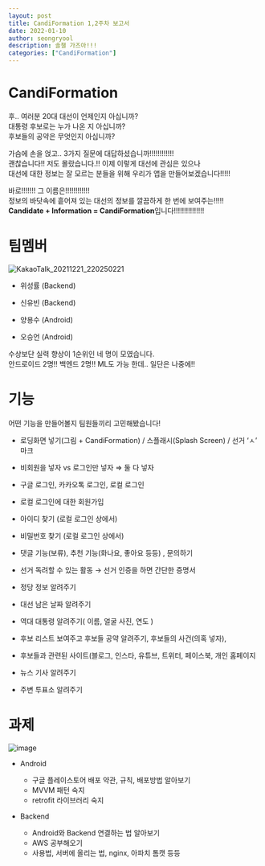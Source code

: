 ```yaml
---
layout: post
title: CandiFormation 1,2주차 보고서
date: 2022-01-10
author: seongryool
description: 솔챌 가즈아!!!
categories: ["CandiFormation"]
---
```


# CandiFormation

후.. 여러분 20대 대선이 언제인지 아십니까?  
대통령 후보로는 누가 나온 지 아십니까?  
후보들의 공약은 무엇인지 아십니까?

가슴에 손을 얹고.. 3가지 질문에 대답하셨습니까!!!!!!!!!!!!  
괜찮습니다!! 저도 몰랐습니다.!! 이제 이렇게 대선에 관심은 있으나  
대선에 대한 정보는 잘 모르는 분들을 위해 우리가 앱을 만들어보겠습니다!!!!!

바로!!!!!!! 그 이름은!!!!!!!!!!!!  
정보의 바닷속에 흩어져 있는 대선의 정보를 깔끔하게 한 번에 보여주는!!!!!  
**Candidate + Information = CandiFormation**입니다!!!!!!!!!!!!!!!

# 팀멤버

![KakaoTalk_20211221_220250221](https://user-images.githubusercontent.com/66999675/148633491-889a1d83-b9f5-499e-a114-acae8b829903.png)

- 위성률 (Backend)
- 신유빈 (Backend)

- 양용수 (Android)
- 오승언 (Android)

수상보단 실력 향상이 1순위인 네 명이 모였습니다.  
안드로이드 2명!! 백엔드 2명!! ML도 가능 한데.. 일단은 나중에!!

# 기능

어떤 기능을 만들어볼지 팀원들끼리 고민해봤습니다!

- 로딩화면 넣기(그림 + CandiFormation) / 스플래시(Splash Screen) / 선거 ‘ㅅ’ 마크
- 비회원을 넣자 vs 로그인만 넣자 ⇒ 둘 다 넣자
- 구글 로그인, 카카오톡 로그인, 로컬 로그인
- 로컬 로그인에 대한 회원가입
- 아이디 찾기 (로컬 로그인 상에서)
- 비밀번호 찾기 (로컬 로그인 상에서)
- 댓글 기능(보류), 추천 기능(화나요, 좋아요 등등) , 문의하기
- 선거 독려할 수 있는 활동 → 선거 인증을 하면 간단한 증명서

- 정당 정보 알려주기
- 대선 남은 날짜 알려주기
- 역대 대통령 알려주기( 이름, 얼굴 사진, 연도 )
- 후보 리스트 보여주고 후보들 공약 알려주기, 후보들의 사건(의혹 넣자),
- 후보들과 관련된 사이트(블로그, 인스타, 유튜브, 트위터, 페이스북, 개인 홈페이지
- 뉴스 기사 알려주기
- 주변 투표소 알려주기

# 과제

![image](https://user-images.githubusercontent.com/66999675/148734850-b6e42d6d-94b6-416d-8641-9f000f0c6d3b.png)

- Android

  - 구글 플레이스토어 배포 약관, 규칙, 배포방법 알아보기
  - MVVM 패턴 숙지
  - retrofit 라이브러리 숙지

- Backend
  - Android와 Backend 연결하는 법 알아보기
  - AWS 공부해오기
  - 사용법, 서버에 올리는 법, nginx, 아파치 톰캣 등등
